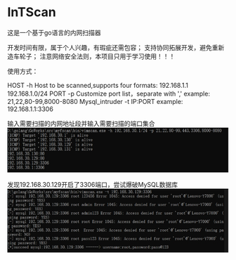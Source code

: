 # InTScan

这是一个基于go语言的内网扫描器

开发时间有限，属于个人兴趣，有瑕疵还需包容；
支持协同拓展开发，避免重新造车轮子；
注意网络安全法则，本项目只用于学习使用！！！

使用方式：

HOST -h Host to be scanned,supports four formats:
	192.168.1.1
	192.168.1.0/24
PORT -p Customize port list，separate with ',' example:
	21,22,80-99,8000-8080 
Mysql_intruder -t IP:PORT example: 
	192.168.1.1:3306

输入需要扫描的内网地址段并输入需要扫描的端口集合![img](image/wps3.jpg)

发现192.168.30.129开启了3306端口，尝试爆破MySQL数据库
![img](image/wps5.jpg)



